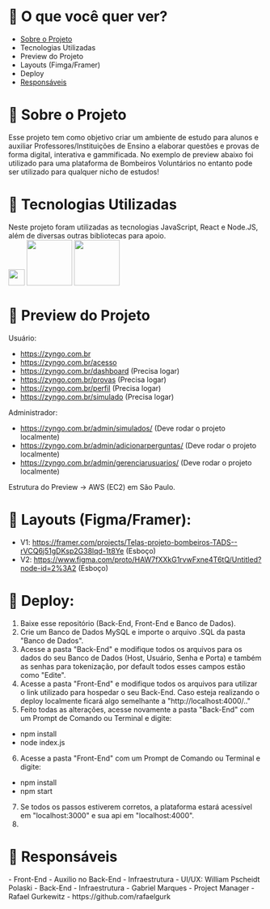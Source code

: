# 🎒 O que você quer ver?
- <a href="#sobre">Sobre o Projeto</a>
- Tecnologias Utilizadas
- Preview do Projeto
- Layouts (Fimga/Framer)
- Deploy
- <a href="#responsaveis">Responsáveis</a>

# 🎒 Sobre o Projeto
<div id="sobre">Esse projeto tem como objetivo criar um ambiente de estudo para alunos e auxiliar Professores/Instituições de Ensino a elaborar questões e provas de forma digital, interativa e gammificada. No exemplo de preview abaixo foi utilizado para uma plataforma de Bombeiros Voluntários no entanto pode ser utilizado para qualquer nicho de estudos!</div> 

# 📡 Tecnologias Utilizadas                                                   
<div>Neste projeto foram utilizadas as tecnologias JavaScript, React e Node.JS, além de diversas outras bibliotecas para apoio.</div>
<div>
<img style="width: 32px;" src="https://upload.wikimedia.org/wikipedia/commons/thumb/9/99/Unofficial_JavaScript_logo_2.svg/1024px-Unofficial_JavaScript_logo_2.svg.png">
<img style="width: 90px;" src="https://www.fullstackpython.com/img/logos/react.png">
<img style="width: 90px;" src="https://miro.medium.com/max/1400/1*cqQsY4mgoBbzWgG_XCYSjg.png">
</div>

# 📡 Preview do Projeto

Usuário:
- https://zyngo.com.br
- https://zyngo.com.br/acesso 
- https://zyngo.com.br/dashboard (Precisa logar)
- https://zyngo.com.br/provas (Precisa logar)
- https://zyngo.com.br/perfil (Precisa logar)
- https://zyngo.com.br/simulado (Precisa logar)

Administrador:
- https://zyngo.com.br/admin/simulados/ (Deve rodar o projeto localmente)
- https://zyngo.com.br/admin/adicionarperguntas/ (Deve rodar o projeto localmente)
- https://zyngo.com.br/admin/gerenciarusuarios/ (Deve rodar o projeto localmente)

Estrutura do Preview -> AWS (EC2) em São Paulo.

# 📡 Layouts (Figma/Framer):
- V1: https://framer.com/projects/Telas-projeto-bombeiros-TADS--rVCQ6j51gDKsp2G38lqd-1t8Ye (Esboço)
- V2: https://www.figma.com/proto/HAW7fXXkG1rvwFxne4T6tQ/Untitled?node-id=2%3A2 (Esboço)

# 📡 Deploy:
1) Baixe esse repositório (Back-End, Front-End e Banco de Dados).
2) Crie um Banco de Dados MySQL e importe o arquivo .SQL da pasta "Banco de Dados".
3) Acesse a pasta "Back-End" e modifique todos os arquivos para os dados do seu Banco de Dados (Host, Usuário, Senha e Porta) e também as senhas para tokenização, por default todos esses campos estão como "Edite".
4) Acesse a pasta "Front-End" e modifique todos os arquivos para utilizar o link utilizado para hospedar o seu Back-End. Caso esteja realizando o deploy localmente ficará algo semelhante a "http://localhost:4000/.."
5) Feito todas as alterações, acesse novamente a pasta "Back-End" com um Prompt de Comando ou Terminal e digite:
- npm install
- node index.js
6) Acesse a pasta "Front-End" com um Prompt de Comando ou Terminal e digite:
- npm install
- npm start
7) Se todos os passos estiverem corretos, a plataforma estará acessível em "localhost:3000" e sua api em "localhost:4000".
8) 
# 📡 Responsáveis
<div id="responsaveis">
- Front-End - Auxilio no Back-End - Infraestrutura - UI/UX: William Pscheidt Polaski
- Back-End - Infraestrutura - Gabriel Marques
- Project Manager - Rafael Gurkewitz - https://github.com/rafaelgurk<div>
